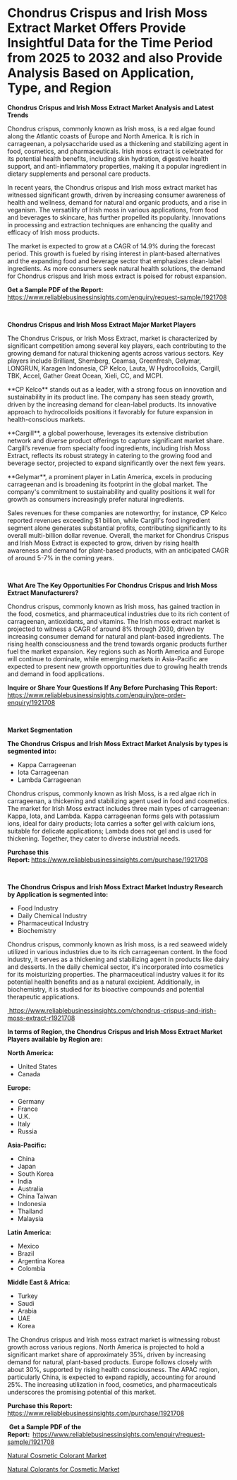 <p><h1>Chondrus Crispus and Irish Moss Extract Market Offers Provide Insightful Data for the Time Period from 2025 to 2032 and also Provide Analysis Based on Application, Type, and Region</h1></p><p><strong>Chondrus Crispus and Irish Moss Extract Market Analysis and Latest Trends</strong></p>
<p><p>Chondrus crispus, commonly known as Irish moss, is a red algae found along the Atlantic coasts of Europe and North America. It is rich in carrageenan, a polysaccharide used as a thickening and stabilizing agent in food, cosmetics, and pharmaceuticals. Irish moss extract is celebrated for its potential health benefits, including skin hydration, digestive health support, and anti-inflammatory properties, making it a popular ingredient in dietary supplements and personal care products.</p><p>In recent years, the Chondrus crispus and Irish moss extract market has witnessed significant growth, driven by increasing consumer awareness of health and wellness, demand for natural and organic products, and a rise in veganism. The versatility of Irish moss in various applications, from food and beverages to skincare, has further propelled its popularity. Innovations in processing and extraction techniques are enhancing the quality and efficacy of Irish moss products.</p><p>The market is expected to grow at a CAGR of 14.9% during the forecast period. This growth is fueled by rising interest in plant-based alternatives and the expanding food and beverage sector that emphasizes clean-label ingredients. As more consumers seek natural health solutions, the demand for Chondrus crispus and Irish moss extract is poised for robust expansion.</p></p>
<p><strong>Get a Sample PDF of the Report:&nbsp;</strong> <a href="https://www.reliablebusinessinsights.com/enquiry/request-sample/1921708?utm_campaign=75&utm_medium=2&utm_source=Github&utm_content=ia&utm_term=04022025&utm_id=chondrus-crispus-and-irish-moss-extract">https://www.reliablebusinessinsights.com/enquiry/request-sample/1921708</a></p>
<p>&nbsp;</p>
<p><strong>Chondrus Crispus and Irish Moss Extract Major Market Players</strong></p>
<p><p>The Chondrus Crispus, or Irish Moss Extract, market is characterized by significant competition among several key players, each contributing to the growing demand for natural thickening agents across various sectors. Key players include Brilliant, Shemberg, Ceamsa, Greenfresh, Gelymar, LONGRUN, Karagen Indonesia, CP Kelco, Lauta, W Hydrocolloids, Cargill, TBK, Accel, Gather Great Ocean, Xieli, CC, and MCPI.</p><p>**CP Kelco** stands out as a leader, with a strong focus on innovation and sustainability in its product line. The company has seen steady growth, driven by the increasing demand for clean-label products. Its innovative approach to hydrocolloids positions it favorably for future expansion in health-conscious markets.</p><p>**Cargill**, a global powerhouse, leverages its extensive distribution network and diverse product offerings to capture significant market share. Cargill’s revenue from specialty food ingredients, including Irish Moss Extract, reflects its robust strategy in catering to the growing food and beverage sector, projected to expand significantly over the next few years.</p><p>**Gelymar**, a prominent player in Latin America, excels in producing carrageenan and is broadening its footprint in the global market. The company's commitment to sustainability and quality positions it well for growth as consumers increasingly prefer natural ingredients.</p><p>Sales revenues for these companies are noteworthy; for instance, CP Kelco reported revenues exceeding $1 billion, while Cargill's food ingredient segment alone generates substantial profits, contributing significantly to its overall multi-billion dollar revenue. Overall, the market for Chondrus Crispus and Irish Moss Extract is expected to grow, driven by rising health awareness and demand for plant-based products, with an anticipated CAGR of around 5-7% in the coming years.</p></p>
<p>&nbsp;</p>
<p><strong>What Are The Key Opportunities For Chondrus Crispus and Irish Moss Extract Manufacturers?</strong></p>
<p><p>Chondrus crispus, commonly known as Irish moss, has gained traction in the food, cosmetics, and pharmaceutical industries due to its rich content of carrageenan, antioxidants, and vitamins. The Irish moss extract market is projected to witness a CAGR of around 8% through 2030, driven by increasing consumer demand for natural and plant-based ingredients. The rising health consciousness and the trend towards organic products further fuel the market expansion. Key regions such as North America and Europe will continue to dominate, while emerging markets in Asia-Pacific are expected to present new growth opportunities due to growing health trends and demand in food applications.</p></p>
<p><strong>Inquire or Share Your Questions If Any Before Purchasing This Report:</strong> <a href="https://www.reliablebusinessinsights.com/enquiry/pre-order-enquiry/1921708?utm_campaign=75&utm_medium=2&utm_source=Github&utm_content=ia&utm_term=04022025&utm_id=chondrus-crispus-and-irish-moss-extract">https://www.reliablebusinessinsights.com/enquiry/pre-order-enquiry/1921708</a></p>
<p>&nbsp;</p>
<p><strong>Market Segmentation</strong></p>
<p><strong>The Chondrus Crispus and Irish Moss Extract Market Analysis by types is segmented into:</strong></p>
<p><ul><li>Kappa Carrageenan</li><li>Iota Carrageenan</li><li>Lambda Carrageenan</li></ul></p>
<p><p>Chondrus crispus, commonly known as Irish Moss, is a red algae rich in carrageenan, a thickening and stabilizing agent used in food and cosmetics. The market for Irish Moss extract includes three main types of carrageenan: Kappa, Iota, and Lambda. Kappa carrageenan forms gels with potassium ions, ideal for dairy products; Iota carries a softer gel with calcium ions, suitable for delicate applications; Lambda does not gel and is used for thickening. Together, they cater to diverse industrial needs.</p></p>
<p><strong>Purchase this Report:&nbsp;</strong><a href="https://www.reliablebusinessinsights.com/purchase/1921708?utm_campaign=75&utm_medium=2&utm_source=Github&utm_content=ia&utm_term=04022025&utm_id=chondrus-crispus-and-irish-moss-extract">https://www.reliablebusinessinsights.com/purchase/1921708</a></p>
<p>&nbsp;</p>
<p><strong>The Chondrus Crispus and Irish Moss Extract Market Industry Research by Application is segmented into:</strong></p>
<p><ul><li>Food Industry</li><li>Daily Chemical Industry</li><li>Pharmaceutical Industry</li><li>Biochemistry</li></ul></p>
<p><p>Chondrus crispus, commonly known as Irish moss, is a red seaweed widely utilized in various industries due to its rich carrageenan content. In the food industry, it serves as a thickening and stabilizing agent in products like dairy and desserts. In the daily chemical sector, it's incorporated into cosmetics for its moisturizing properties. The pharmaceutical industry values it for its potential health benefits and as a natural excipient. Additionally, in biochemistry, it is studied for its bioactive compounds and potential therapeutic applications.</p></p>
<p><a href="https://www.reliablebusinessinsights.com/chondrus-crispus-and-irish-moss-extract-r1921708?utm_campaign=75&utm_medium=2&utm_source=Github&utm_content=ia&utm_term=04022025&utm_id=chondrus-crispus-and-irish-moss-extract">&nbsp;https://www.reliablebusinessinsights.com/chondrus-crispus-and-irish-moss-extract-r1921708</a></p>
<p><strong>In terms of Region, the Chondrus Crispus and Irish Moss Extract Market Players available by Region are:</strong></p>
<p>
    <p> <strong> North America: </strong>
        <ul>
            <li>United States</li>
            <li>Canada</li>
        </ul>
        </p> 
    <p> <strong> Europe: </strong>
        <ul>
            <li>Germany</li>
            <li>France</li>
            <li>U.K.</li>
            <li>Italy</li>
            <li>Russia</li>
        </ul>
        </p> 
    <p> <strong> Asia-Pacific: </strong>
        <ul>
            <li>China</li>
            <li>Japan</li>
            <li>South Korea</li>
            <li>India</li>
            <li>Australia</li>
            <li>China Taiwan</li>
            <li>Indonesia</li>
            <li>Thailand</li>
            <li>Malaysia</li>
        </ul>
        </p> 
    <p> <strong> Latin America: </strong>
        <ul>
            <li>Mexico</li>
            <li>Brazil</li>
            <li>Argentina Korea</li>
            <li>Colombia</li>
        </ul>
        </p> 
    <p> <strong> Middle East & Africa: </strong>
        <ul>
            <li>Turkey</li>
            <li>Saudi</li>
            <li>Arabia</li>
            <li>UAE</li>
            <li>Korea</li>
        </ul>
    </p>
    </p>
<p><p>The Chondrus crispus and Irish moss extract market is witnessing robust growth across various regions. North America is projected to hold a significant market share of approximately 35%, driven by increasing demand for natural, plant-based products. Europe follows closely with about 30%, supported by rising health consciousness. The APAC region, particularly China, is expected to expand rapidly, accounting for around 25%. The increasing utilization in food, cosmetics, and pharmaceuticals underscores the promising potential of this market.</p></p>
<p><strong>Purchase this Report: </strong><a href="https://www.reliablebusinessinsights.com/purchase/1921708?utm_campaign=75&utm_medium=2&utm_source=Github&utm_content=ia&utm_term=04022025&utm_id=chondrus-crispus-and-irish-moss-extract">https://www.reliablebusinessinsights.com/purchase/1921708</a></p>
<p>&nbsp;<strong>Get a Sample PDF of the Report:&nbsp;&nbsp;</strong><a href="https://www.reliablebusinessinsights.com/enquiry/request-sample/1921708?utm_campaign=75&utm_medium=2&utm_source=Github&utm_content=ia&utm_term=04022025&utm_id=chondrus-crispus-and-irish-moss-extract">https://www.reliablebusinessinsights.com/enquiry/request-sample/1921708</a></p>
<p><strong></strong></p>
<p><p><a href="https://github.com/supicweg/Market-Research-Report-List-1/blob/main/natural-cosmetic-colorant-market.md?utm_campaign=75&utm_medium=2&utm_source=Github&utm_content=ia&utm_term=04022025&utm_id=chondrus-crispus-and-irish-moss-extract">Natural Cosmetic Colorant Market</a></p><p><a href="https://github.com/juniordelafrance/Market-Research-Report-List-5/blob/main/natural-colorants-for-cosmetic-market.md?utm_campaign=75&utm_medium=2&utm_source=Github&utm_content=ia&utm_term=04022025&utm_id=chondrus-crispus-and-irish-moss-extract">Natural Colorants for Cosmetic Market</a></p></p>
